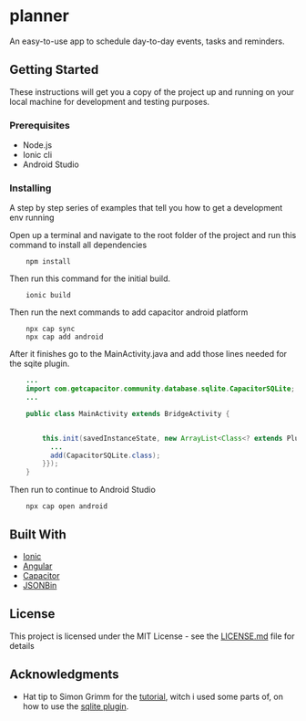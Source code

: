 # planner

An easy-to-use app to schedule day-to-day events, tasks and reminders.

## Getting Started

These instructions will get you a copy of the project up and running on your local machine for development and testing purposes.

### Prerequisites

- Node.js
- Ionic cli
- Android Studio

### Installing

A step by step series of examples that tell you how to get a development env running

Open up a terminal and navigate to the root folder of the project and run this command to install all dependencies

```
    npm install
```

Then run this command for the initial build.

```
    ionic build
```

Then run the next commands to add capacitor android platform

```
    npx cap sync
    npx cap add android
```

After it finishes go to the MainActivity.java and add those lines needed for the sqite plugin.

```java
    ...
    import com.getcapacitor.community.database.sqlite.CapacitorSQLite;
    ...

    public class MainActivity extends BridgeActivity {


        this.init(savedInstanceState, new ArrayList<Class<? extends Plugin>>() {{
          ...
          add(CapacitorSQLite.class);
        }});
    }
```

Then run to continue to Android Studio

```
    npx cap open android
```

## Built With

- [Ionic](https://github.com/ionic-team/ionic-framework)
- [Angular](https://github.com/angular/angular)
- [Capacitor](https://github.com/ionic-team/capacitor)
- [JSONBin](https://jsonbi.io)

## License

This project is licensed under the MIT License - see the [LICENSE.md](LICENSE.md) file for details

## Acknowledgments

- Hat tip to Simon Grimm for the [tutorial](https://devdactic.com/sqlite-ionic-app-with-capacitor/), witch i used some parts of, on how to use the [sqlite plugin](https://github.com/capacitor-community/sqlite).
